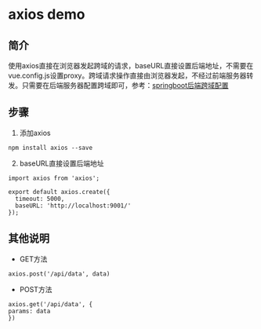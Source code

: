 # axios demo

## 简介
使用axios直接在浏览器发起跨域的请求，baseURL直接设置后端地址，不需要在vue.config.js设置proxy。跨域请求操作直接由浏览器发起，不经过前端服务器转发。只需要在后端服务器配置跨域即可，参考：[springboot后端跨域配置](https://gitee.com/liviluo/base_tools/tree/cros/)

## 步骤
1. 添加axios
```
npm install axios --save
```
2. baseURL直接设置后端地址
```
import axios from 'axios';

export default axios.create({
  timeout: 5000,
  baseURL: 'http://localhost:9001/'
});
```

## 其他说明
- GET方法
```
axios.post('/api/data', data)
```

- POST方法
```
axios.get('/api/data', {
params: data
})
```


